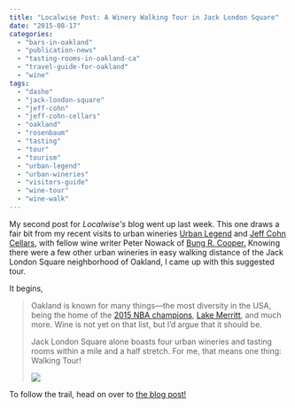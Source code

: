 ```yaml
---
title: "Localwise Post: A Winery Walking Tour in Jack London Square"
date: "2015-08-17"
categories: 
  - "bars-in-oakland"
  - "publication-news"
  - "tasting-rooms-in-oakland-ca"
  - "travel-guide-for-oakland"
  - "wine"
tags: 
  - "dashe"
  - "jack-london-square"
  - "jeff-cohn"
  - "jeff-cohn-cellars"
  - "oakland"
  - "rosenbaum"
  - "tasting"
  - "tour"
  - "tourism"
  - "urban-legend"
  - "urban-wineries"
  - "visitors-guide"
  - "wine-tour"
  - "wine-walk"
---
```


My second post for _Localwise's_ blog went up last week. This one draws a fair bit from my recent visits to urban wineries [Urban Legend](http://thegourmez.com/2015/07/28/urban-legend-cellars-tasting/) and [Jeff Cohn Cellars](http://thegourmez.com/2015/07/16/jeff-cohn-cellars/), with fellow wine writer Peter Nowack of [Bung R. Cooper.](http://www.bungrcooper.com/) Knowing there were a few other urban wineries in easy walking distance of the Jack London Square neighborhood of Oakland, I came up with this suggested tour.

It begins,

> Oakland is known for many things—the most diversity in the USA, being the home of the [2015 NBA champions](http://www.nba.com/warriors/), [Lake Merritt](https://en.wikipedia.org/wiki/Lake_Merritt), and much more. Wine is not yet on that list, but I’d argue that it should be.
> 
> Jack London Square alone boasts four urban wineries and tasting rooms within a mile and a half stretch. For me, that means one thing: Walking Tour!
> 
> [![](http://s3.amazonaws.com/thegourmez-wpmedia/2015/08/Urban-Winery-Tour-1024x780.jpg)](http://s3.amazonaws.com/thegourmez-wpmedia/2015/08/Urban-Winery-Tour-1024x780.jpg)

To follow the trail, head on over to [the blog post!](http://www.localwisejobs.com/blog/a-winery-walking-tour-in-jack-london-square/)
